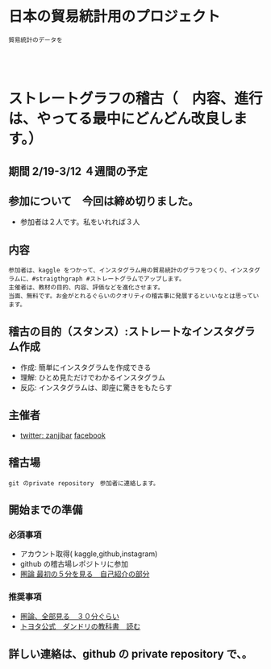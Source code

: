 # 日本の貿易統計用のプロジェクト 
```
貿易統計のデータを
```
<br>
<br>

# ストレートグラフの稽古（　内容、進行は、やってる最中にどんどん改良します。）
## 期間 2/19-3/12 ４週間の予定
## 参加について　今回は締め切りました。
- 参加者は２人です。私をいれれば３人
## 内容
```
参加者は、kaggle をつかって、インスタグラム用の貿易統計のグラフをつくり、インスタグラムに、#straigthgraph #ストレートグラムでアップします。
主催者は、教材の目的、内容、評価などを進化させます。
当面、無料です。お金がとれるぐらいのクオリティの稽古事に発展するといいなとは思っています。
```
## 稽古の目的（スタンス）:ストレートなインスタグラム作成
- 作成: 簡単にインスタグラムを作成できる
- 理解: ひとめ見ただけでわかるインスタグラム
- 反応: インスタグラムは、即座に驚きをもたらす

## 主催者
- [twitter: zanjibar](https://twitter.com/zanjibar) [facebook](https://www.facebook.com/tadashi.nagao)
## 稽古場
```
git のprivate repository　参加者に連絡します。
```
## 開始までの準備
### 必須事項
- アカウント取得( kaggle,github,instagram)
- github の稽古場レポジトリに参加
- [圏論 最初の５分を見る　自己紹介の部分](https://www.youtube.com/watch?v=D2GU4cmm3Ys)

### 推奨事項
- [圏論、全部見る　３０分ぐらい](https://www.youtube.com/watch?v=D2GU4cmm3Ys)
- [トヨタ公式　ダンドリの教科書　読む](https://amzn.to/3v1bVnc)

## 詳しい連絡は、github の private repository で、。

